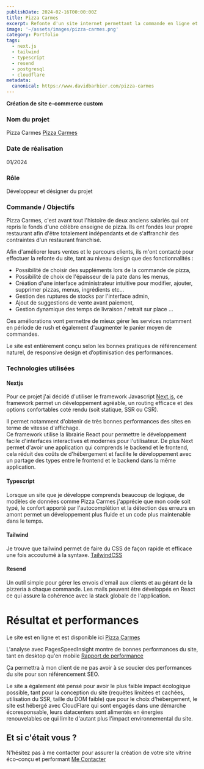 ```yaml
---
publishDate: 2024-02-16T00:00:00Z
title: Pizza Carmes
excerpt: Refonte d'un site internet permettant la commande en ligne et le paiement des pizzas
image: '~/assets/images/pizza-carmes.png'
category: Portfolio
tags:
  - next.js
  - tailwind
  - typescript
  - resend
  - postgresql
  - cloudflare
metadata:
  canonical: https://www.davidbarbier.com/pizza-carmes
---
```


**Création de site e-commerce custom** 

### Nom du projet
Pizza Carmes [Pizza Carmes](https://pizza-limoges.fr)

### Date de réalisation
01/2024

### Rôle
Développeur et désigner du projet

### Commande / Objectifs
Pizza Carmes, c'est avant tout l'histoire de deux anciens salariés qui ont repris le fonds d'une célèbre enseigne de pizza. Ils ont fondés leur propre restaurant afin d'être totalement indépendants et de s'affranchir des contraintes d'un restaurant franchisé.

Afin d'améliorer leurs ventes et le parcours clients, ils m'ont contacté pour effectuer la refonte du site, tant au niveau design que des fonctionnalités :

- Possibilité de choisir des suppléments lors de la commande de pizza,
- Possibilité de choix de l'épaisseur de la pate dans les menus, 
- Création d'une interface administrateur intuitive pour modifier, ajouter, supprimer pizzas, menus, ingrédients etc...
- Gestion des ruptures de stocks par l'interface admin,
- Ajout de suggestions de vente avant paiement,
- Gestion dynamique des temps de livraison / retrait sur place ... 

Ces améliorations vont permettre de mieux gérer les services notamment en période de rush et également d'augmenter le panier moyen de commandes. 

Le site est entièrement conçu selon les bonnes pratiques de référencement naturel, de responsive design et d’optimisation des performances. 

### Technologies utilisées

#### Nextjs
Pour ce projet j'ai décidé d'utiliser le framework Javascript [Next.js](https://nextjs.org/), ce framework permet un développement agréable, un routing efficace et des options confortables coté rendu (soit statique, SSR ou CSR). 
  
  Il permet notamment d'obtenir de très bonnes performances des sites en terme de vitesse d'affichage.  
  Ce framework utilise la librairie React pour permettre le développement facile d'interfaces interactives et modernes pour l'utilisateur. 
  De plus Next permet d'avoir une application qui comprends le backend et le frontend, cela réduit des coûts de d'hébergement et facilite le développement avec un partage des types entre le frontend et le backend dans la même application.

#### Typescript
Lorsque un site que je développe comprends beaucoup de logique, de modèles de données comme Pizza Carmes j'apprécie que mon code soit typé, le confort apporté par l'autocomplétion et la détection des erreurs en amont permet un développement plus fluide et un code plus maintenable dans le temps.

#### Tailwind
Je trouve que tailwind permet de faire du CSS de façon rapide et efficace une fois accoutumé à la syntaxe. [TailwindCSS](https://tailwindcss.com/)

#### Resend
Un outil simple pour gérer les envois d'email aux clients et au gérant de la pizzeria à chaque commande. 
Les mails peuvent être développés en React ce qui assure la cohérence avec la stack globale de l'application. 

# Résultat et performances

Le site est en ligne et est disponible ici [Pizza Carmes](https://pizza-limoges.fr)

L'analyse avec PagesSpeedInsight montre de bonnes performances du site, tant en desktop qu'en mobile [Rapport de performance](https://pagespeed.web.dev/analysis/https-pizza-carmes-vercel-app/tfyby9fjdw?form_factor=mobile)

<!-- ![lbg-perf.png](~/assets/images/lbg-perf.png) -->

Ça permettra à mon client de ne pas avoir à se soucier des performances du site pour son référencement SEO.

Le site a également été pensé pour avoir le plus faible impact écologique possible, tant pour la conception du site (requêtes limitées et cachées, utilisation du SSR, taille du DOM faible) que pour le choix d'hébergement, le site est hébergé avec CloudFlare qui sont engagés dans une démarche écoresponsable, leurs datacenters sont alimentés en énergies renouvelables ce qui limite d'autant plus l'impact environnemental du site.
<!-- [Rapport sur l'impact environnemental du site](https://www.websitecarbon.com/website/lbg-expertise-com/) -->

## Et si c'était vous ?

N'hésitez pas à me contacter pour assurer la création de votre site vitrine éco-conçu et performant 
[Me Contacter](https://www.davidbarbier.com/contact)